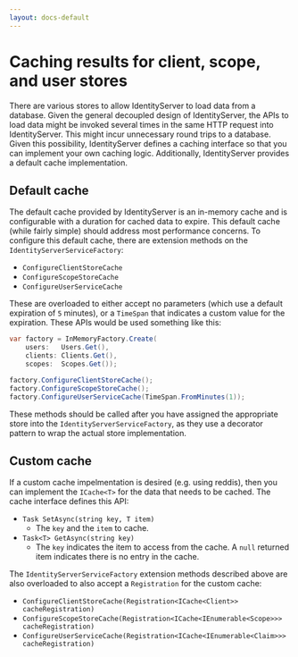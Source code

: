```yaml
---
layout: docs-default
---
```


# Caching results for client, scope, and user stores

There are various stores to allow IdentityServer to load data from a database. Given the general decoupled design of IdentityServer, the APIs to load data might be invoked several times in the same HTTP request into IdentityServer. This might incur unnecessary round trips to a database. Given this possibility, IdentityServer defines a caching interface so that you can implement your own caching logic. Additionally, IdentityServer provides a default cache implementation. 

## Default cache

The default cache provided by IdentityServer is an in-memory cache and is configurable with a duration for cached data to expire. This default cache (while fairly simple) should address most performance concerns. To configure this default cache, there are extension methods on the `IdentityServerServiceFactory`:

* `ConfigureClientStoreCache`
* `ConfigureScopeStoreCache`
* `ConfigureUserServiceCache`

These are overloaded to either accept no parameters (which use a default expiration of `5` minutes), or a `TimeSpan` that indicates a custom value for the expiration. These APIs would be used something like this:

```csharp
var factory = InMemoryFactory.Create(
    users:   Users.Get(),
    clients: Clients.Get(),
    scopes:  Scopes.Get());

factory.ConfigureClientStoreCache();
factory.ConfigureScopeStoreCache();
factory.ConfigureUserServiceCache(TimeSpan.FromMinutes(1));
```

These methods should be called after you have assigned the appropriate store into the `IdentityServerServiceFactory`, as they use a decorator pattern to wrap the actual store implementation.

## Custom cache

If a custom cache impelmentation is desired (e.g. using reddis), then you can implement the `ICache<T>` for the data that needs to be cached. The cache interface defines this API:

* `Task SetAsync(string key, T item)`
    * The `key` and the `item` to cache.
* `Task<T> GetAsync(string key)`
    * The `key` indicates the item to access from the cache. A `null` returned item indicates there is no entry in the cache.

The `IdentityServerServiceFactory` extension methods described above are also overloaded to also accept a `Registration` for the custom cache:

* `ConfigureClientStoreCache(Registration<ICache<Client>> cacheRegistration)`
* `ConfigureScopeStoreCache(Registration<ICache<IEnumerable<Scope>>> cacheRegistration)`
* `ConfigureUserServiceCache(Registration<ICache<IEnumerable<Claim>>> cacheRegistration)`
